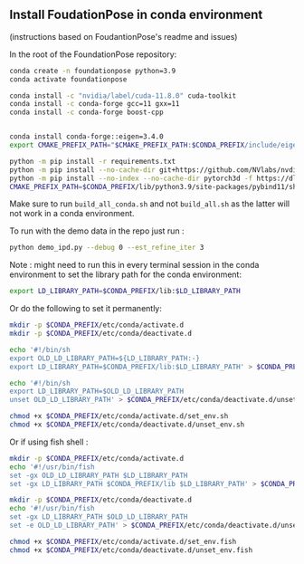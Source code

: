 ## Install FoudationPose in conda environment

(instructions based on FoudantionPose's readme and issues)


In the root of the FoundationPose repository:
```bash
conda create -n foundationpose python=3.9
conda activate foundationpose

conda install -c "nvidia/label/cuda-11.8.0" cuda-toolkit
conda install -c conda-forge gcc=11 gxx=11
conda install -c conda-forge boost-cpp


conda install conda-forge::eigen=3.4.0
export CMAKE_PREFIX_PATH="$CMAKE_PREFIX_PATH:$CONDA_PREFIX/include/eigen3"

python -m pip install -r requirements.txt
python -m pip install --no-cache-dir git+https://github.com/NVlabs/nvdiffrast.git
python -m pip install --no-index --no-cache-dir pytorch3d -f https://dl.fbaipublicfiles.com/pytorch3d/packaging/wheels/py39_cu118_pyt200/download.html
CMAKE_PREFIX_PATH=$CONDA_PREFIX/lib/python3.9/site-packages/pybind11/share/cmake/pybind11 bash build_all_conda.sh
```
Make sure to run `build_all_conda.sh` and not `build_all.sh` as the latter will not work in a conda environment.


To run with the demo data in the repo just run : 
```bash
python demo_ipd.py --debug 0 --est_refine_iter 3
```
Note :
might need to run this in every terminal session in the conda environment to set the library path for the conda environment:
```bash 
export LD_LIBRARY_PATH=$CONDA_PREFIX/lib:$LD_LIBRARY_PATH
```
Or do the following to set it permanently:
```bash
mkdir -p $CONDA_PREFIX/etc/conda/activate.d
mkdir -p $CONDA_PREFIX/etc/conda/deactivate.d

echo '#!/bin/sh
export OLD_LD_LIBRARY_PATH=${LD_LIBRARY_PATH:-}
export LD_LIBRARY_PATH=$CONDA_PREFIX/lib:$LD_LIBRARY_PATH' > $CONDA_PREFIX/etc/conda/activate.d/set_env.sh

echo '#!/bin/sh
export LD_LIBRARY_PATH=$OLD_LD_LIBRARY_PATH
unset OLD_LD_LIBRARY_PATH' > $CONDA_PREFIX/etc/conda/deactivate.d/unset_env.sh

chmod +x $CONDA_PREFIX/etc/conda/activate.d/set_env.sh
chmod +x $CONDA_PREFIX/etc/conda/deactivate.d/unset_env.sh
```

Or if using fish shell :
```bash
mkdir -p $CONDA_PREFIX/etc/conda/activate.d
echo '#!/usr/bin/fish
set -gx OLD_LD_LIBRARY_PATH $LD_LIBRARY_PATH
set -gx LD_LIBRARY_PATH $CONDA_PREFIX/lib $LD_LIBRARY_PATH' > $CONDA_PREFIX/etc/conda/activate.d/set_env.fish

mkdir -p $CONDA_PREFIX/etc/conda/deactivate.d
echo '#!/usr/bin/fish
set -gx LD_LIBRARY_PATH $OLD_LD_LIBRARY_PATH
set -e OLD_LD_LIBRARY_PATH' > $CONDA_PREFIX/etc/conda/deactivate.d/unset_env.fish

chmod +x $CONDA_PREFIX/etc/conda/activate.d/set_env.fish
chmod +x $CONDA_PREFIX/etc/conda/deactivate.d/unset_env.fish
```

